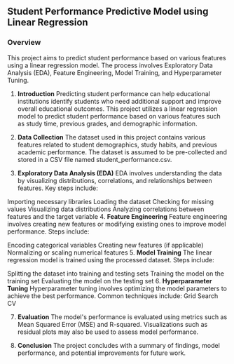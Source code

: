 
## Student Performance Predictive Model using Linear Regression
### Overview
This project aims to predict student performance based on various features using a linear regression model. The process involves Exploratory Data Analysis (EDA), Feature Engineering, Model Training, and Hyperparameter Tuning.


1. **Introduction**
Predicting student performance can help educational institutions identify students who need additional support and improve overall educational outcomes. This project utilizes a linear regression model to predict student performance based on various features such as study time, previous grades, and demographic information.

2. **Data Collection**
The dataset used in this project contains various features related to student demographics, study habits, and previous academic performance. The dataset is assumed to be pre-collected and stored in a CSV file named student_performance.csv.

3. **Exploratory Data Analysis (EDA)**
EDA involves understanding the data by visualizing distributions, correlations, and relationships between features. Key steps include:

Importing necessary libraries
Loading the dataset
Checking for missing values
Visualizing data distributions
Analyzing correlations between features and the target variable
4. **Feature Engineering**
Feature engineering involves creating new features or modifying existing ones to improve model performance. Steps include:

Encoding categorical variables
Creating new features (if applicable)
Normalizing or scaling numerical features
5. **Model Training**
The linear regression model is trained using the processed dataset. Steps include:

Splitting the dataset into training and testing sets
Training the model on the training set
Evaluating the model on the testing set
6. **Hyperparameter Tuning**
Hyperparameter tuning involves optimizing the model parameters to achieve the best performance. Common techniques include:
Grid Search CV

7. **Evaluation**
The model's performance is evaluated using metrics such as Mean Squared Error (MSE) and R-squared. Visualizations such as residual plots may also be used to assess model performance.

8. **Conclusion**
The project concludes with a summary of findings, model performance, and potential improvements for future work.
